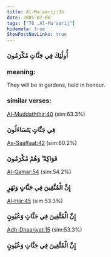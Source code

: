 ```yaml
---
title: Al-Ma'aarij:35
date: 2005-07-08
tags: ["70 .Al-Ma'aarij"]
hidemeta: true 
ShowPostNavLinks: true 
---
```

### أُولَٰئِكَ فِي جَنَّاتٍ مُكْرَمُونَ
### meaning: 
They will be in gardens, held in honour.
### similar verses: 

[Al-Muddaththir:40](/74/40) (sim:63.3%)

### فِي جَنَّاتٍ يَتَسَاءَلُونَ

[As-Saaffaat:42](/37/42) (sim:60.2%)

### فَوَاكِهُ ۖ وَهُمْ مُكْرَمُونَ

[Al-Qamar:54](/54/54) (sim:54.2%)

### إِنَّ الْمُتَّقِينَ فِي جَنَّاتٍ وَنَهَرٍ

[Al-Hijr:45](/15/45) (sim:53.3%)

### إِنَّ الْمُتَّقِينَ فِي جَنَّاتٍ وَعُيُونٍ

[Adh-Dhaariyat:15](/51/15) (sim:53.3%)

### إِنَّ الْمُتَّقِينَ فِي جَنَّاتٍ وَعُيُونٍ
